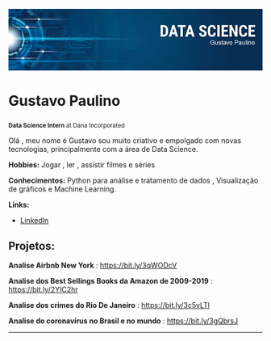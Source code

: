 
<p align="center">
  <img src="banner.png" >
</p>

# Gustavo Paulino
<sub> **Data Science Intern** at Dana Incorporated </sub>


Olá , meu nome é Gustavo sou muito criativo e empolgado com novas tecnologias, principalmente com a área de Data Science. 


**Hobbies:** Jogar , ler , assistir filmes e séries 


**Conhecimentos:** Python para análise e tratamento de dados , Visualização de gráficos e Machine Learning.

**Links:**
* [LinkedIn](https://www.linkedin.com/in/gustavo-paulino-8597a1184/)



## Projetos:
**Analise Airbnb New York** : https://bit.ly/3qWODcV

**Analise dos Best Sellings Books da Amazon de 2009-2019** : https://bit.ly/2YIC2hr

**Analise dos crimes do Rio De Janeiro** : https://bit.ly/3c5vLTl

**Analise do coronavírus no Brasil e no mundo** : https://bit.ly/3gQbrsJ


---





